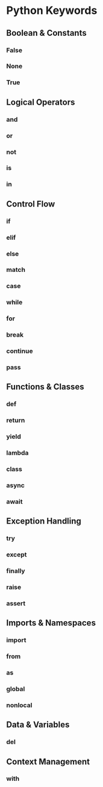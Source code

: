 # Python Keywords

## Boolean & Constants
### False  
### None  
### True  

## Logical Operators
### and  
### or  
### not  
### is  
### in  

## Control Flow
### if  
### elif  
### else  
### match  
### case  
### while  
### for  
### break  
### continue  
### pass  

## Functions & Classes
### def  
### return  
### yield  
### lambda  
### class  
### async  
### await  

## Exception Handling
### try  
### except  
### finally  
### raise  
### assert  

## Imports & Namespaces
### import  
### from  
### as  
### global  
### nonlocal  

## Data & Variables
### del  

## Context Management
### with  
